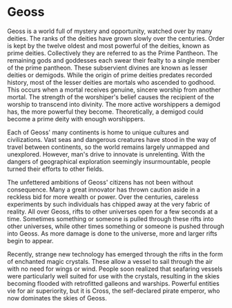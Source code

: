 # Geoss

Geoss is a world full of mystery and opportunity, watched over by many deities. The ranks of the deities have grown slowly over the centuries. Order is kept by the twelve oldest and most powerful of the deities, known as prime deities. Collectively they are referred to as the Prime Pantheon. The remaining gods and goddesses each swear their fealty to a single member of the prime pantheon. These subservient divines are known as lesser deities or demigods. While the origin of prime deities predates recorded history, most of the lesser deities are mortals who ascended to godhood. This occurs when a mortal receives genuine, sincere worship from another mortal. The strength of the worshiper's belief causes the recipient of the worship to transcend into divinity. The more active worshippers a demigod has, the more powerful they become. Theoretically, a demigod could become a prime deity with enough worshippers.

Each of Geoss' many continents is home to unique cultures and civilizations. Vast seas and dangerous creatures have stood in the way of travel between continents, so the world remains largely unmapped and unexplored. However, man's drive to innovate is unrelenting. With the dangers of geographical exploration seemingly insurmountable, people turned their efforts to other fields.

The unfettered ambitions of Geoss' citizens has not been without consequence. Many a great innovator has thrown caution aside in a reckless bid for more wealth or power. Over the centuries, careless experiments by such individuals has chipped away at the very fabric of reality. All over Geoss, rifts to other universes open for a few seconds at a time. Sometimes something or someone is pulled through these rifts into other universes, while other times something or someone is pushed through into Geoss. As more damage is done to the universe, more and larger rifts begin to appear.

Recently, strange new technology has emerged through the rifts in the form of enchanted magic crystals. These allow a vessel to sail through the air with no need for wings or wind. People soon realized that seafaring vessels were particularly well suited for use with the crystals, resulting in the skies becoming flooded with retrofitted galleons and warships. Powerful entities vie for air superiority, but it is Cross, the self-declared pirate emperor, who now dominates the skies of Geoss.